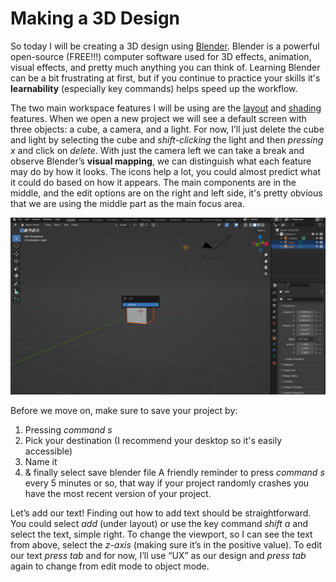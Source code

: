 # Making a 3D Design 
So today I will be creating a 3D design using [Blender](https://www.blender.org). Blender is a powerful open-source (FREE!!!) computer software used for 3D effects, animation, visual effects, and pretty much anything you can think of. Learning Blender can be a bit frustrating at first, but if you continue to practice your skills it's **learnability** (especially key commands) helps speed up the workflow. 

The two main workspace features I will be using are the [layout](https://docs.blender.org/manual/en/latest/interface/window_system/workspaces.html) and [shading](https://docs.blender.org/manual/en/latest/interface/window_system/workspaces.html) features. When we open a new project we will see a default screen with three objects: a cube, a camera, and a light. For now, I’ll just delete the cube and light by selecting the cube and *shift-clicking* the light and then *pressing x* and click on *delete*. With just the camera left we can take a break and observe Blender’s **visual mapping**, we can distinguish what each feature may do by how it looks. The icons help a lot, you could almost predict what it could do based on how it appears. The main components are in the middle, and the edit options are on the right and left side, it's pretty obvious that we are using the middle part as the main focus area.  

![image](/assets/UXP1.jpg) 

Before we move on, make sure to save your project by:
1. Pressing *command s*
2. Pick your destination (I recommend your desktop so it's easily accessible)
3. Name it
4. & finally select save blender file 
A friendly reminder to press *command s* every 5 minutes or so, that way if your project randomly crashes you have the most recent version of your project. 

Let’s add our text! Finding out how to add text should be straightforward. You could select *add* (under layout) or use the key command *shift a* and select the text, simple right. To change the viewport, so I can see the text from above, select the *z-axis* (making sure it’s in the positive value). To edit our text *press tab* and for now, I’ll use “UX” as our design and *press tab* again to change from edit mode to object mode.  


